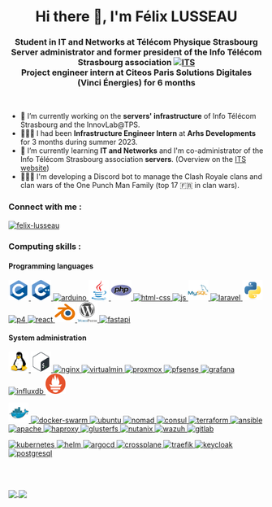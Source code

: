 <h1 align="center">Hi there 👋, I'm Félix LUSSEAU</h1>

<h3 align="center">Student in IT and Networks at Télécom Physique Strasbourg<br>
Server administrator and former president of the Info Télécom Strasbourg association <a href="https://info-telecom-strasbourg.fr" target="_blank" rel="noreferrer"> <img src="https://physique-ingenierie.fr/wp-content/uploads/2020/10/ITS-150x150.png" alt="ITS" width="20" height="20"/> </a> <br>
Project engineer intern at Citeos Paris Solutions Digitales (Vinci Énergies) for 6 months</h3>

<br>

- 🔭 I’m currently working on the **servers' infrastructure** of Info Télécom Strasbourg and the InnovLab@TPS.
- 👷🏻‍♂️ I had been **Infrastructure Engineer Intern** at **Arhs Developments** for 3 months during summer 2023.
- 🌱 I’m currently learning **IT and Networks** and I'm co-administrator of the Info Télécom Strasbourg association **servers**. (Overview on the <a href="https://info-telecom-strasbourg.fr/servers-stats" target="_blank">ITS website</a>)
- 🧑🏻‍💻 I'm developing a Discord bot to manage the Clash Royale clans and clan wars of the One Punch Man Family (top 17 🇫🇷 in clan wars).

<h3 align="left">Connect with me :</h3>
<p align="left">
<a href="https://www.linkedin.com/in/felix-lusseau" target="_blank"><img align="center" src="https://raw.githubusercontent.com/rahuldkjain/github-profile-readme-generator/master/src/images/icons/Social/linked-in-alt.svg" alt="felix-lusseau" height="30" width="40" /></a>
</p>  

<h3 align="left">Computing skills :</h3>

<h4 aligh="left">Programming languages</h4>
<p align="left"> 
<a href="https://www.cprogramming.com" target="_blank" rel="noreferrer"> <img src="https://raw.githubusercontent.com/devicons/devicon/master/icons/c/c-original.svg" alt="c" width="40" height="40"/> </a> 
<a href="https://www.w3schools.com/cpp/" target="_blank" rel="noreferrer"> <img src="https://raw.githubusercontent.com/devicons/devicon/master/icons/cplusplus/cplusplus-original.svg" alt="cplusplus" width="40" height="40"/> </a> 
<a href="https://www.arduino.cc" target="_blank" rel="noreferrer"> <img src="https://cdn.worldvectorlogo.com/logos/arduino-1.svg" alt="arduino" width="40" height="40"/> </a> 
<a href="https://www.java.com" target="_blank" rel="noreferrer"> <img src="https://raw.githubusercontent.com/devicons/devicon/master/icons/java/java-original.svg" alt="java" width="40" height="40"/> </a> 
<a href="https://www.php.net" target="_blank" rel="noreferrer"> <img src="https://raw.githubusercontent.com/devicons/devicon/master/icons/php/php-original.svg" alt="php" width="40" height="40"/> </a> 
<a href="https://www.w3schools.com/html/" target="_blank" rel="noreferrer"> <img src="https://upload.wikimedia.org/wikipedia/commons/1/10/CSS3_and_HTML5_logos_and_wordmarks.svg" alt="html-css" height="40"/> </a> 
<a href="https://www.w3schools.com/js/" target="_blank" rel="noreferrer"> <img src="https://upload.wikimedia.org/wikipedia/commons/thumb/6/6a/JavaScript-logo.png/600px-JavaScript-logo.png" alt="js" height="33"/> </a>
<a href="https://www.mysql.com" target="_blank" rel="noreferrer"> <img src="https://raw.githubusercontent.com/devicons/devicon/master/icons/mysql/mysql-original-wordmark.svg" alt="mysql" width="40" height="40"/> </a>
<a href="https://laravel.com" target="_blank" rel="noreferrer"> <img src="https://raw.githubusercontent.com/laravel/art/master/logo-lockup/5%20SVG/3%20rgb/1%20Full%20Color/laravel-logolockup-rgb-red.svg" alt="laravel" height="40"/> </a>
<a href="https://www.python.org" target="_blank" rel="noreferrer"> <img src="https://raw.githubusercontent.com/devicons/devicon/master/icons/python/python-original.svg" alt="python" width="40" height="40"/> </a> 
<a href="https://p4.org" target="_blank" rel="noreferrer"> <img src="https://upload.wikimedia.org/wikipedia/commons/1/12/P4-programming-language-logo.png" alt="p4" width="40" height="40"/> </a> 
<a href="https://react.dev" target="_blank" rel="noreferrer"> <img src="https://upload.wikimedia.org/wikipedia/commons/thumb/3/30/React_Logo_SVG.svg/1200px-React_Logo_SVG.svg.png" alt="react" width="40" height="40"/> </a> 
<a href="https://www.blender.org" target="_blank" rel="noreferrer"> <img src="https://raw.githubusercontent.com/devicons/devicon/master/icons/blender/blender-original.svg" alt="blender" width="40" height="40"/> </a> 
<a href="https://wordpress.com" target="_blank" rel="noreferrer"> <img src="https://raw.githubusercontent.com/devicons/devicon/master/icons/wordpress/wordpress-original.svg" alt="wordpress" width="40" height="40"/> </a>
<a href="https://fastapi.tiangolo.com" target="_blank" rel="noreferrer"> <img src="https://cdn.worldvectorlogo.com/logos/fastapi.svg" alt="fastapi" width="40" height="40"/> </a>
</p>

<h4 align="left">System administration</h4>
<p align="left">
<a href="https://www.linux.org" target="_blank" rel="noreferrer"> <img src="https://raw.githubusercontent.com/devicons/devicon/master/icons/linux/linux-original.svg" alt="linux" width="40" height="40"/> </a> 
<a href="https://www.linux.org" target="_blank" rel="noreferrer"> <img src="https://raw.githubusercontent.com/devicons/devicon/master/icons/bash/bash-original.svg" alt="bash" width="40" height="40"/> </a>
<a href="https://www.nginx.com" target="_blank" rel="noreferrer"> <img src="https://www.nginx.com/wp-content/uploads/2020/05/NGINX-product-icon.svg" alt="nginx" width="40" height="40"/> </a>
<a href="https://www.virtualmin.com" target="_blank" rel="noreferrer"> <img src="https://qlr.ro/wp-content/uploads/2016/07/logo-virtualmin-300x300.png" alt="virtualmin" width="40" height="40"/> </a>
<a href="https://www.proxmox.com" target="_blank" rel="noreferrer"> <img src="https://www.proxmox.com/images/proxmox/Proxmox-logo-860.png" alt="proxmox" height="40"/> </a>
<a href="https://www.pfsense.org" target="_blank" rel="noreferrer"> <img src="https://upload.wikimedia.org/wikipedia/commons/2/2a/PfSense_logo.svg" alt="pfsense" height="40"/> </a>
<a href="https://grafana.com" target="_blank" rel="noreferrer"> <img src="https://upload.wikimedia.org/wikipedia/commons/a/a1/Grafana_logo.svg" alt="grafana" height="40"/> </a>
<a href="https://www.influxdata.com" target="_blank" rel="noreferrer"> <img src="https://upload.wikimedia.org/wikipedia/commons/c/c6/Influxdb_logo.svg" alt="influxdb" height="40"/> </a>
<a href="https://prometheus.io" target="_blank" rel="noreferrer"> <img src="https://raw.githubusercontent.com/prometheus/prometheus/main/documentation/images/prometheus-logo.svg" alt="prometheus" height="40"/> </a>

<a href="https://www.docker.com" target="_blank" rel="noreferrer"> <img src="https://raw.githubusercontent.com/devicons/devicon/master/icons/docker/docker-original.svg" alt="docker" width="40" height="40"/> </a> 
<a href="https://www.docker.com" target="_blank" rel="noreferrer"> <img src="https://aptira.com/wp-content/uploads/2016/09/dockerswarm_logo.png" alt="docker-swarm" width="40" height="40"/> </a>
<a href="https://ubuntu.com" target="_blank" rel="noreferrer"> <img src="https://assets.ubuntu.com/v1/594d0a0c-Canonical%20Ubuntu%20Dark.svg" alt="ubuntu" width="40" height="40"/> </a>
<a href="https://www.nomadproject.io" target="_blank" rel="noreferrer"> <img src="https://www.datocms-assets.com/2885/1620155102-brandhcnomadverticalcolorwhite.svg" alt="nomad" width="40" height="40"/> </a>
<a href="https://www.consul.io" target="_blank" rel="noreferrer"> <img src="https://www.datocms-assets.com/2885/1620155094-brandhcconsulverticalcolorwhite.svg" alt="consul" width="40" height="40"/> </a>
<a href="https://www.terraform.io" target="_blank" rel="noreferrer"> <img src="https://www.datocms-assets.com/2885/1620155117-brandhcterraformverticalcolorwhite.svg" alt="terraform" width="40" height="40"/> </a>
<a href="https://www.ansible.com" target="_blank" rel="noreferrer"> <img src="https://upload.wikimedia.org/wikipedia/commons/2/24/Ansible_logo.svg" alt="ansible" width="40" height="40"/> </a>
<a href="https://httpd.apache.org" target="_blank" rel="noreferrer"> <img src="https://www.apache.org/logos/res/httpd/default.png" alt="apache" height="30"/> </a>
<a href="https://www.haproxy.com" target="_blank" rel="noreferrer"> <img src="https://upload.wikimedia.org/wikipedia/commons/a/ab/Haproxy-logo.png" alt="haproxy" width="40" height="40"/> </a>
<a href="https://www.gluster.org" target="_blank" rel="noreferrer"> <img src="https://gluster.wpenginepowered.com/wp-content/uploads/2016/03/gluster-ant.png" alt="glusterfs" height="40"/> </a>
<a href="https://www.nutanix.com" target="_blank" rel="noreferrer"> <img src="https://2.bp.blogspot.com/-rQj3j8ZD9Ck/WrO1i4DC_0I/AAAAAAAA44Q/6yN9a6pSbcsLcrTiLLWwUzDkPHWf87F5wCPcBGAYYCw/s1600/Nutanix_XStack.png" alt="nutanix" height="40"/> </a>
<a href="https://wazuh.com" target="_blank" rel="noreferrer"> <img src="https://avatars.githubusercontent.com/u/13752566?s=200&v=4" alt="wazuh" height="40"/> </a>
<a href="https://gitlab.com" target="_blank" rel="noreferrer"> <img src="https://about.gitlab.com/images/press/logo/svg/gitlab-logo-500.svg" alt="gitlab" height="50"/> </a>

<a href="https://kubernetes.io" target="_blank" rel="noreferrer"> <img src="https://upload.wikimedia.org/wikipedia/commons/thumb/3/39/Kubernetes_logo_without_workmark.svg/1200px-Kubernetes_logo_without_workmark.svg.png" alt="kubernetes" height="40"/> </a>
<a href="https://helm.sh" target="_blank" rel="noreferrer"> <img src="https://www.redhat.com/rhdc/managed-files/helm.svg" alt="helm" height="40"/> </a>
<a href="https://argoproj.github.io" target="_blank" rel="noreferrer"> <img src="https://icon.icepanel.io/Technology/svg/Argo-CD.svg" alt="argocd" height="40"/> </a>
<a href="https://www.crossplane.io" target="_blank" rel="noreferrer"> <img src="https://avatars.githubusercontent.com/u/45158470?s=200&v=4" alt="crossplane" height="40"/> </a>
<a href="https://traefik.io" target="_blank" rel="noreferrer"> <img src="https://upload.wikimedia.org/wikipedia/commons/1/1b/Traefik.logo.png" alt="traefik" height="40"/> </a>
<a href="https://www.keycloak.org" target="_blank" rel="noreferrer"> <img src="https://upload.wikimedia.org/wikipedia/commons/2/29/Keycloak_Logo.png" alt="keycloak" height="40"/> </a>
<a href="https://www.postgresql.org" target="_blank" rel="noreferrer"> <img src="https://upload.wikimedia.org/wikipedia/commons/2/29/Postgresql_elephant.svg" alt="postgresql" height="40"/> </a>
</p>

<br><br>

<div>
  <a href="https://github.com/FelixLusseau">
  <img align="center" width="50%" src="https://github-readme-stats.vercel.app/api?username=FelixLusseau&show_icons=true&theme=github_dark&include_all_commits=true&count_private=true"/>
  <img align="center" width="42%" src="https://github-readme-stats.vercel.app/api/top-langs/?username=FelixLusseau&layout=compact&langs_count=16&theme=github_dark" />
</div>

